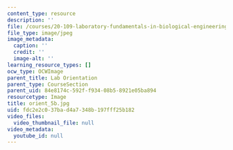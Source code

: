 ```yaml
---
content_type: resource
description: ''
file: /courses/20-109-laboratory-fundamentals-in-biological-engineering-spring-2010/fdc2e2c037bad4a7348b197fff25b182_orient_5b.jpg
file_type: image/jpeg
image_metadata:
  caption: ''
  credit: ''
  image-alt: ''
learning_resource_types: []
ocw_type: OCWImage
parent_title: Lab Orientation
parent_type: CourseSection
parent_uid: 84e8174c-592f-f934-08b5-8921e05ba894
resourcetype: Image
title: orient_5b.jpg
uid: fdc2e2c0-37ba-d4a7-348b-197fff25b182
video_files:
  video_thumbnail_file: null
video_metadata:
  youtube_id: null
---
```

